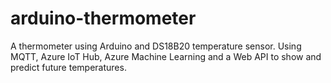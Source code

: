 # arduino-thermometer
A thermometer using Arduino and DS18B20 temperature sensor. Using MQTT, Azure IoT Hub, Azure Machine Learning and a Web API to show and predict future temperatures.
